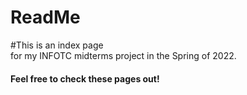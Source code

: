 
# ReadMe

#This is an index page  
for my INFOTC midterms project in the Spring of 2022.  

#### Feel free to check these pages out!

